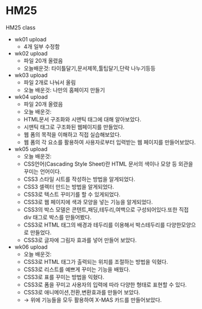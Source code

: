 # HM25
HM25 class

* wk01 upload
  * 4개 일부 수정함
* wk02 upload
  * 파일 20개 올렸음
  * 오늘배운것: 타이틀달기,문서제목,툴팁달기,단락 나누기등등
* wk03 upload
  * 파일 2개로 나눠서 올림
  * 오늘 배운것: 나만의 홈페이지 만들기
* wk04 upload
  * 파일 20개 올렸음
  * 오늘 배운것:
   * HTML문서 구조화와 시맨틱 태그에 대해 알아보았다.
   * 시맨틱 태그로 구조화된 웹페이지를 만들었다.
   * 웹 폼의 목적을 이해하고 직접 실습해보았다.
   * 웹 폼의 각 요소를 활용하여 사용자로부터 입력받는 웹 페이지를 만들어보았다.
* wk05 upload
  * 오늘 배운것:
   * CSS언어(Cascading Style Sheet)란 HTML 문서의 색이나 모양 등 외관을 꾸미는 언어이다.
   * CSS3 스타일 시트를 작성하는 방법을 알게되었다.
   * CSS3 셀렉터 만드는 방법을 알게되었다.
   * CSS3로 텍스트 꾸미기를 할 수 있게되었다.
   * CSS3로 웹 페이지에 색과 모양을 넣는 기능을 알게되었다.
   * CSS3의 박스 모델은 콘텐트,패딩,테두리,여백으로 구성되어있다.또한 직접 div 태그로 박스를 만들어봤다.
   * CSS3로 HTML 태그의 배경과 테두리를 이용해서 박스테두리를 다양한모양으로 만들었다.
   * CSS3로 글자에 그림자 효과를 넣어 만들어 보았다.
* wk06 upload
  * 오늘 배운것:
   * CSS3로 HTML 태그가 출력되는 위치를 조절하는 방법을 익혔다.
   * CSS3로 리스트를 예쁘게 꾸미는 기능을 배웠다.
   * CSS3로 표를 꾸미는 방법을 익혔다.
   * CSS3로 폼을 꾸미고 사용자의 입력에 따라 다양한 형태로 표현할 수 있다.
   * CSS3로 애니메이션,전환,변환효과를 만들어 보았다.
   * → 위에 기능들을 모두 활용하여 X-MAS 카드를 만들어보았다.
